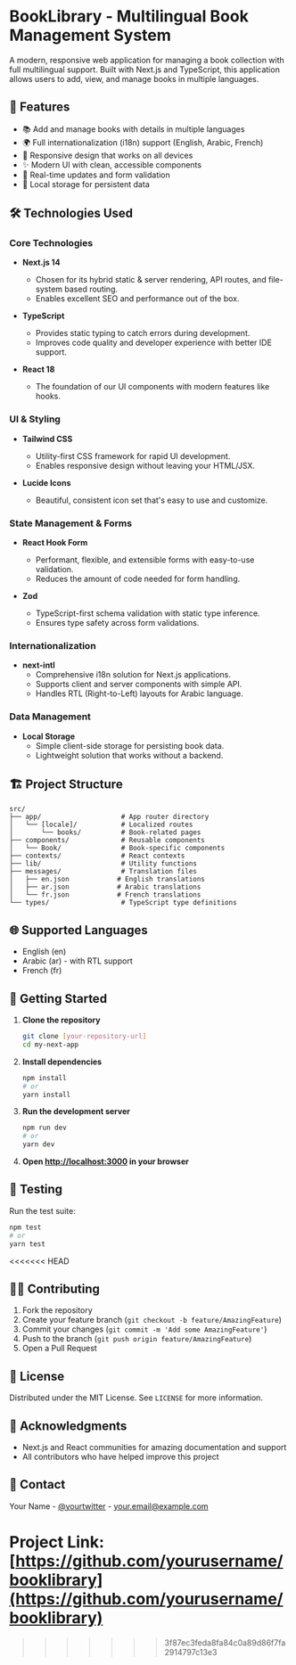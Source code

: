 # BookLibrary - Multilingual Book Management System

A modern, responsive web application for managing a book collection with full multilingual support. Built with Next.js and TypeScript, this application allows users to add, view, and manage books in multiple languages.

## 🚀 Features

- 📚 Add and manage books with details in multiple languages
- 🌍 Full internationalization (i18n) support (English, Arabic, French)
- 📱 Responsive design that works on all devices
- ✨ Modern UI with clean, accessible components
- 🔄 Real-time updates and form validation
- 💾 Local storage for persistent data

## 🛠️ Technologies Used

### Core Technologies

- **Next.js 14**
  - Chosen for its hybrid static & server rendering, API routes, and file-system based routing.
  - Enables excellent SEO and performance out of the box.

- **TypeScript**
  - Provides static typing to catch errors during development.
  - Improves code quality and developer experience with better IDE support.

- **React 18**
  - The foundation of our UI components with modern features like hooks.

### UI & Styling

- **Tailwind CSS**
  - Utility-first CSS framework for rapid UI development.
  - Enables responsive design without leaving your HTML/JSX.

- **Lucide Icons**
  - Beautiful, consistent icon set that's easy to use and customize.

### State Management & Forms

- **React Hook Form**
  - Performant, flexible, and extensible forms with easy-to-use validation.
  - Reduces the amount of code needed for form handling.

- **Zod**
  - TypeScript-first schema validation with static type inference.
  - Ensures type safety across form validations.

### Internationalization

- **next-intl**
  - Comprehensive i18n solution for Next.js applications.
  - Supports client and server components with simple API.
  - Handles RTL (Right-to-Left) layouts for Arabic language.

### Data Management

- **Local Storage**
  - Simple client-side storage for persisting book data.
  - Lightweight solution that works without a backend.

## 🏗️ Project Structure

```
src/
├── app/                    # App router directory
│   └── [locale]/           # Localized routes
│       └── books/          # Book-related pages
├── components/             # Reusable components
│   └── Book/               # Book-specific components
├── contexts/               # React contexts
├── lib/                    # Utility functions
├── messages/               # Translation files
│   ├── en.json            # English translations
│   ├── ar.json            # Arabic translations
│   └── fr.json            # French translations
└── types/                  # TypeScript type definitions
```

## 🌐 Supported Languages

- English (en)
- Arabic (ar) - with RTL support
- French (fr)

## 🚀 Getting Started

1. **Clone the repository**
   ```bash
   git clone [your-repository-url]
   cd my-next-app
   ```

2. **Install dependencies**
   ```bash
   npm install
   # or
   yarn install
   ```

3. **Run the development server**
   ```bash
   npm run dev
   # or
   yarn dev
   ```

4. **Open [http://localhost:3000](http://localhost:3000) in your browser**

## 🧪 Testing

Run the test suite:

```bash
npm test
# or
yarn test
```

<<<<<<< HEAD
## 🧑‍💻 Contributing

1. Fork the repository
2. Create your feature branch (`git checkout -b feature/AmazingFeature`)
3. Commit your changes (`git commit -m 'Add some AmazingFeature'`)
4. Push to the branch (`git push origin feature/AmazingFeature`)
5. Open a Pull Request

## 📄 License

Distributed under the MIT License. See `LICENSE` for more information.

## 🙏 Acknowledgments

- Next.js and React communities for amazing documentation and support
- All contributors who have helped improve this project

## 📧 Contact

Your Name - [@yourtwitter](https://twitter.com/yourtwitter) - your.email@example.com

Project Link: [https://github.com/yourusername/booklibrary](https://github.com/yourusername/booklibrary)
=======

>>>>>>> 3f87ec3feda8fa84c0a89d86f7fa2914797c13e3
